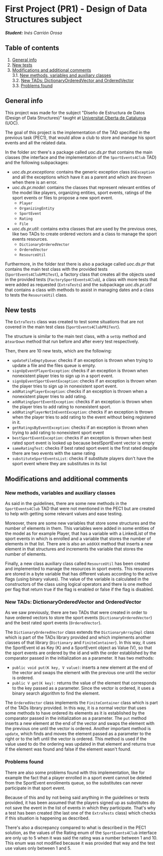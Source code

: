# First Project (PR1) - Design of Data Structures subject 
***Student:** Inés Carrión Orosa*

## Table of contents
1. <a href="#general-info">General info</a>
2. <a href="#new-tests">New tests</a>
3. <a href="#modifications-comments">Modifications and additional comments</a>
  <br>3.1. <a href="#new-methods-var-aux">New methods, variables and auxiliary classes</a>
  <br>3.2. <a href="#new-tads">New TADs: DictionaryOrderedVector and OrderedVector</a>
  <br>3.3. <a href="#problems">Problems found</a>

<h2 id="general-info">General info</h2>
<p>This project was made for the subject "Diseño de Estructura de Datos (Design of Data Structures)" taught at <a href="https://www.uoc.edu/portal/es/index.html">Universitat Oberta de Catalunya</a> (UOC).</p>
<p>The goal of this project is the implementation of the TAD specified in the previous task (PEC1), that would allow a club to store and manage his sport events and all the related data.</p>
<p>In the folder <i>src</i> there's a package called <i>uoc.ds.pr</i> that contains the main classes (the interface and the implementation of the <code>SportEvents4Club</code> TAD) and the following subpackages:</p>
<ul>
  <li><i>uoc.ds.pr.exceptions</i>: contains the generic exception class <code>DSException</code> and all the exceptions which have it as a parent and which are thrown when there is an error.</li>
  <li><i>uoc.ds.pr.model</i>: contains the classes that represent relevant entities of the model like players, organizing entities, sport events, ratings of the sport events or files to propose a new sport event.
    <ul>
      <li><code>Player</code></li>
      <li><code>OrganizingEntity</code></li>
      <li><code>SportEvent</code></li>
      <li><code>Rating</code></li>
      <li><code>File</code></li>
    </ul>
  </li>
  <li><i>uoc.ds.pr.util</i>: contains extra classes that are used by the previous ones, like two TADs to create ordered vectors and a class to manage the sport events resources.
    <ul>
    <li><code>DictionaryOrderedVector</code></li>
    <li><code>OrderedVector</code></li>
    <li><code>ResourceUtil</code></li>
    </ul>
  </li>
</ul>
<p>Furthermore, in the folder <i>test</i> there is also a package called <i>uoc.ds.pr</i> that contains the main test class with the provided tests (<code>SportEvents4ClubPR1Test</code>), a factory class that creates all the objects used in the provided tests (<code>FactorySportEvents4Club</code>), a class with more tests that were added as requested (<code>ExtraTests</code>) and the subpackage <i>uoc.ds.pr.util</i> that contains a class with methods to assist in managing dates and a class to tests the <code>ResourceUtil</code> class.</p>


<h2 id="new-tests">New tests</h2>
<p>The <code>ExtraTests</code> class was created to test some situations that are not covered in the main test 
class (<code>SportEvents4ClubPR1Test</code>).</p>
<p>The structure is similar to the main test class, with a <code>setUp</code> method and a<code>tearDown</code> method that run before and after every test respectively.</p>
<p>Then, there are 10 new tests, which are the following:</p>
<ul>
  <li><code>updateFileEmptyQueue</code>: checks if an exception is thrown when trying to update a file and the files queue is empty.</li>
  <li><code>signUpEventPlayerException</code>: checks if an exception is thrown when nonexistent player tries to sign up in a sport event.</li>
  <li><code>signUpEventSportEventException</code>: checks if an exception is thrown when the player tries to sign up in nonexistent sport event.</li>
  <li><code>addRatingPlayerException</code>: checks if an exception is thrown when a nonexistent player tries to add rating.</li>
  <li><code>addRatingSportEventException</code>: checks if an exception is thrown when the player tries to add rating to nonexistent sport.</li>
  <li><code>addRatingPlayerNotInEventException</code>: checks if an exception is thrown when the player tries to add rating to the event without being registered in it.</li>
  <li><code>getRatingsByEventException</code>: checks if an exception is thrown when trying to add rating to nonexistent sport event</li>
  <li><code>bestSportEventException</code>: checks if an exception is thrown when best rated sport event is looked up because bestSportEvent vector is empty</li>
  <li><code>sameRatingTest</code>: checks if best rated sport event is the first rated despite there are two events with the same rating</li>
  <li><code>substituteSportEventsList</code>: checks if substitute players don't have the sport event where they are
  substitutes in its list</li>
</ul>


<h2 id="modifications-comments">Modifications and additional comments</h2>
<h3 id="new-methods-var-aux">New methods, variables and auxiliary classes</h3>
<p>As said in the guidelines, there are some new methods in the <code>SportEvents4Club</code> TAD that were not mentioned in the PEC1 but are created to help with getting some relevant values and ease testing.</p>
<p>Moreover, there are some new variables that store some structures and the number of elements in them. This variables were added in some entities of the model as for example Player, that has a variable with a LinkedList of the sport events in which is enrolled and a variable that stores the number of elements in that list. There are is also an <code>addXXX</code> method that inserts a new element in that structures and increments the variable that stores the number of elements.</p>
<p>Finally, a new class auxiliary class called <code>ResourceUtil</code> has been created and implemented to manage the resources in sport events. This resources are stored in a byte variable that has different values according to the active flags (using binary values). The value of the variable is calculated in the constructors of the class using logical operators and there is one method per flag that return true if the flag is enabled or false if the flag is disabled.</p>

<h3 id="new-tads">New TADs: DictionaryOrderedVector and OrderedVector</h3>
<p>As we saw previously, there are two TADs that were created in order to have ordered vectors to store the sport events (<code>DictionaryOrderedVector</code>) and the best rated sport events (<code>OrderedVector</code>).</p>
<p>The <code>DictionaryOrderedVector</code> class extends the <code>DictionaryArrayImpl</code> class which is part of the TADs library provided and which implements another classes of that library (<code>Dictionary</code> and <code>FiniteContainer</code>). In this way, it uses the SportEvent id as Key (K) and a SportEvent object as Value (V), so that the sport events are ordered by the id and with the order established by the comparator passed in the initialization as a parameter. It has two methods:</p>
<ul>
  <li><code>public void put(K key, V value)</code>: inserts a new element at the end of the vector and swaps the element with the previous one until the vector is ordered.</li>
  <li><code>public V get(K key):</code> returns the value of the element that corresponds to the key passed as a parameter. Since the vector is ordered, it uses a binary search algorithm to find the element.</li>
</ul>
<p>The <code>OrderedVector</code> class implements the <code>FiniteContainer</code> class which is part of the TADs library provided. In this way, it is a normal vector that uses some methods to have ordered its elements as it is
established by the comparator passed in the initialization as a parameter. The <code>put</code> method inserts a new element at the end of the vector and swaps the element with the previous one until the vector is ordered. Another important method is <code>update</code>, which finds and moves the element passed as a parameter to the right or to the left until the vector is ordered. This method is used if the value used to do the ordering was updated in that element and returns true if the element was found and false if the element wasn't found.</p>

<h3 id="problems">Problems found</h3>
<p>There are also some problems found with this implementation, like for example the fact that a player enrolled in a sport event cannot be deleted from the SportEvent enrollments queue, so the substitutes can never participate in that sport event. </p>
<p>Because of this and by not being said anything in the guidelines or tests provided, it has been assumed that the players signed up as substitutes do not save the event in the list of events in which they participate. That's why
a test has been created (the last one of the <code>ExtraTests</code> class) which checks if this situation is happening as described.</p>
<p>There's also a discrepancy compared to what is described in the PEC1 solution, as the values of the Rating enum
of the <code>SportEvents4Club</code> interface are only up to 5 when it was said the rating was a number between 1 and 10. This enum was not modified because it was provided that way and the test use values only between 1 and 5.</p>
